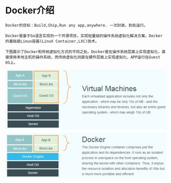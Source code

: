 # Docker介绍
```
Docker的目标：Build,Ship,Run any app,anywhere. 一次封装，到处运行。

Docker是基于Go语言实现的一个开源项目，实现轻量级的操作系统虚拟化解决方案。Docker的基础是Linux容器(LinuX Container,LXC)技术。

下图展示了Docker和传统虚拟化方式的不同之处。Docker是在操作系统层面上实现虚拟化，直接使用本地主机的操作系统。而传统虚拟化则是在硬件层面上实现虚拟化，APP运行在Guest OS上。 
```
![docker与传统虚拟化之间的区别](https://github.com/felix1115/Docs/blob/master/Images/docker-1.png)
